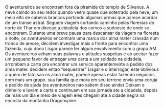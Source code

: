 O aventureiros se encontram fora da piramide do templo de Silvanus. A neve caindo ao seu redor quando veem quase que soterrado pela neve, um meio elfo de cabelos brancos portando algumas armas que parece acordar de um transe astral. Seguem viagem cortando caminho pelas florestas do norte de Thar em direcao a cidadela dos corvos a sudoeste de onde se encontram.
Durante uma breve pausa para descansar da viagem na floresta a noite, os aventureiros encontram uma marca dos alma mater cravada num tronco de arvore, decidem investigar mais a frente para encontrar uma fazenda, cujo dono Lisgar parece ter algum envolvimento com o grupo AM. Os aventureiros acham suas palavras e atitudes suspeitas e ao aceitar fazer um pequeno favor de entregar uma carta a um soldado na cidadela, arrombam a carta pra encontrar um servico aparentemente a pedido dos alma mater. decidem entao “sequestrar” Lisgar e o interrogar, este oblivious a quem de fato sao os alma mater, parece apenas estar fazendo negocios com mais um grupo. sua familia que mora em seu terreno envia uma coruja a pedido de ajuda (os aventureiros nao sabem disso ainda)
Deixam o dinheiro e levam a carta e continuam em sua jornada ate a cidadela, depois de mais um dia e meio de viagem eles chegam ate a cidade negra na encosta da montanha Dragonspine.
